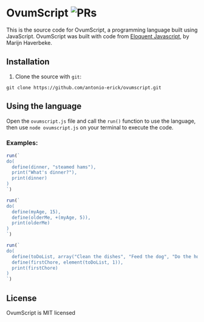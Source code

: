 # OvumScript ![PRs](https://img.shields.io/badge/PRs-welcome-green)
This is the source code for OvumScript, a programming language built using JavaScript. OvumScript was built with code from [Eloquent Javascript](https://eloquentjavascript.net/), by Marijn Haverbeke. 
## Installation
1. Clone the source with `git`:
```
git clone https://github.com/antonio-erick/ovumscript.git
```
## Using the language
Open the `ovumscript.js` file and call the `run()` function to use the language, then use `node ovumscript.js` on your terminal to execute the code.
### Examples:
```js
run(`
do(
  define(dinner, "steamed hams"),
  print("What's dinner?"),
  print(dinner)
)
`)
```
```js
run(`
do(
  define(myAge, 15),
  define(olderMe, +(myAge, 5)),
  print(olderMe)
)
`)
```
```js
run(`
do(
  define(toDoList, array("Clean the dishes", "Feed the dog", "Do the homework")),
  define(firstChore, element(toDoList, 1)),
  print(firstChore)
)
`)
```
## License
OvumScript is MIT licensed
